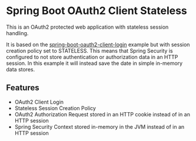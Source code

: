 # Spring Boot OAuth2 Client Stateless

This is an OAuth2 protected web application with stateless session handling.

It is based on the [spring-boot-oauth2-client-login](../oauth2-client-login) example but with
session creation policy set to STATELESS. This means that Spring Security is configured
to not store authentication or authorization data in an HTTP session. In this example it 
will instead save the date in simple in-memory data stores.

## Features
* OAuth2 Client Login
* Stateless Session Creation Policy
* OAuth2 Authorization Request stored in an HTTP cookie instead of in an HTTP session
* Spring Security Context stored in-memory in the JVM instead of in an HTTP session
